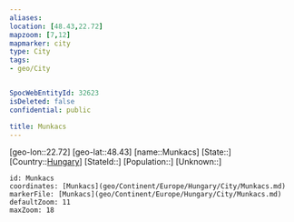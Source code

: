 ```yaml
---
aliases: 
location: [48.43,22.72]
mapzoom: [7,12] 
mapmarker: city 
type: City
tags:
- geo/City


SpocWebEntityId: 32623
isDeleted: false
confidential: public

title: Munkacs
---
```

[geo-lon::22.72]
[geo-lat::48.43]
[name::Munkacs]
[State::]
[Country::[Hungary](geo/Continent/Europe/Hungary.md)]
[StateId::]
[Population::]
[Unknown::]


```leaflet
id: Munkacs
coordinates: [Munkacs](geo/Continent/Europe/Hungary/City/Munkacs.md)
markerFile: [Munkacs](geo/Continent/Europe/Hungary/City/Munkacs.md)
defaultZoom: 11 
maxZoom: 18
```


